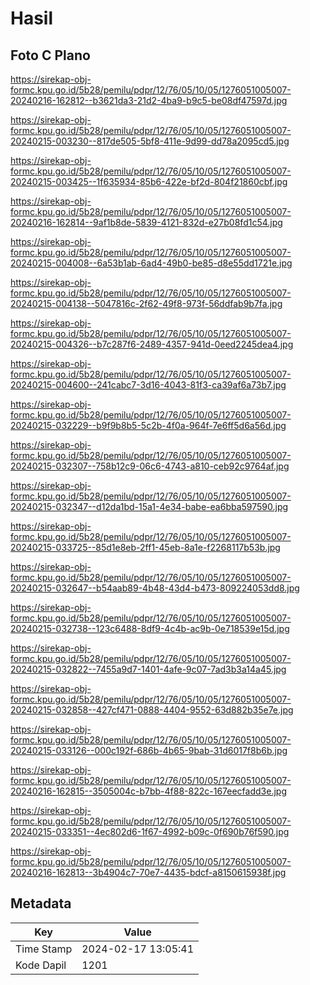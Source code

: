 # Hasil

## Foto C Plano

https://sirekap-obj-formc.kpu.go.id/5b28/pemilu/pdpr/12/76/05/10/05/1276051005007-20240216-162812--b3621da3-21d2-4ba9-b9c5-be08df47597d.jpg

https://sirekap-obj-formc.kpu.go.id/5b28/pemilu/pdpr/12/76/05/10/05/1276051005007-20240215-003230--817de505-5bf8-411e-9d99-dd78a2095cd5.jpg

https://sirekap-obj-formc.kpu.go.id/5b28/pemilu/pdpr/12/76/05/10/05/1276051005007-20240215-003425--1f635934-85b6-422e-bf2d-804f21860cbf.jpg

https://sirekap-obj-formc.kpu.go.id/5b28/pemilu/pdpr/12/76/05/10/05/1276051005007-20240216-162814--9af1b8de-5839-4121-832d-e27b08fd1c54.jpg

https://sirekap-obj-formc.kpu.go.id/5b28/pemilu/pdpr/12/76/05/10/05/1276051005007-20240215-004008--6a53b1ab-6ad4-49b0-be85-d8e55dd1721e.jpg

https://sirekap-obj-formc.kpu.go.id/5b28/pemilu/pdpr/12/76/05/10/05/1276051005007-20240215-004138--5047816c-2f62-49f8-973f-56ddfab9b7fa.jpg

https://sirekap-obj-formc.kpu.go.id/5b28/pemilu/pdpr/12/76/05/10/05/1276051005007-20240215-004326--b7c287f6-2489-4357-941d-0eed2245dea4.jpg

https://sirekap-obj-formc.kpu.go.id/5b28/pemilu/pdpr/12/76/05/10/05/1276051005007-20240215-004600--241cabc7-3d16-4043-81f3-ca39af6a73b7.jpg

https://sirekap-obj-formc.kpu.go.id/5b28/pemilu/pdpr/12/76/05/10/05/1276051005007-20240215-032229--b9f9b8b5-5c2b-4f0a-964f-7e6ff5d6a56d.jpg

https://sirekap-obj-formc.kpu.go.id/5b28/pemilu/pdpr/12/76/05/10/05/1276051005007-20240215-032307--758b12c9-06c6-4743-a810-ceb92c9764af.jpg

https://sirekap-obj-formc.kpu.go.id/5b28/pemilu/pdpr/12/76/05/10/05/1276051005007-20240215-032347--d12da1bd-15a1-4e34-babe-ea6bba597590.jpg

https://sirekap-obj-formc.kpu.go.id/5b28/pemilu/pdpr/12/76/05/10/05/1276051005007-20240215-033725--85d1e8eb-2ff1-45eb-8a1e-f2268117b53b.jpg

https://sirekap-obj-formc.kpu.go.id/5b28/pemilu/pdpr/12/76/05/10/05/1276051005007-20240215-032647--b54aab89-4b48-43d4-b473-809224053dd8.jpg

https://sirekap-obj-formc.kpu.go.id/5b28/pemilu/pdpr/12/76/05/10/05/1276051005007-20240215-032738--123c6488-8df9-4c4b-ac9b-0e718539e15d.jpg

https://sirekap-obj-formc.kpu.go.id/5b28/pemilu/pdpr/12/76/05/10/05/1276051005007-20240215-032822--7455a9d7-1401-4afe-9c07-7ad3b3a14a45.jpg

https://sirekap-obj-formc.kpu.go.id/5b28/pemilu/pdpr/12/76/05/10/05/1276051005007-20240215-032858--427cf471-0888-4404-9552-63d882b35e7e.jpg

https://sirekap-obj-formc.kpu.go.id/5b28/pemilu/pdpr/12/76/05/10/05/1276051005007-20240215-033126--000c192f-686b-4b65-9bab-31d6017f8b6b.jpg

https://sirekap-obj-formc.kpu.go.id/5b28/pemilu/pdpr/12/76/05/10/05/1276051005007-20240216-162815--3505004c-b7bb-4f88-822c-167eecfadd3e.jpg

https://sirekap-obj-formc.kpu.go.id/5b28/pemilu/pdpr/12/76/05/10/05/1276051005007-20240215-033351--4ec802d6-1f67-4992-b09c-0f690b76f590.jpg

https://sirekap-obj-formc.kpu.go.id/5b28/pemilu/pdpr/12/76/05/10/05/1276051005007-20240216-162813--3b4904c7-70e7-4435-bdcf-a8150615938f.jpg


## Metadata

| Key        | Value               |
| ---------- | ------------------- |
| Time Stamp | 2024-02-17 13:05:41 |
| Kode Dapil | 1201                |



